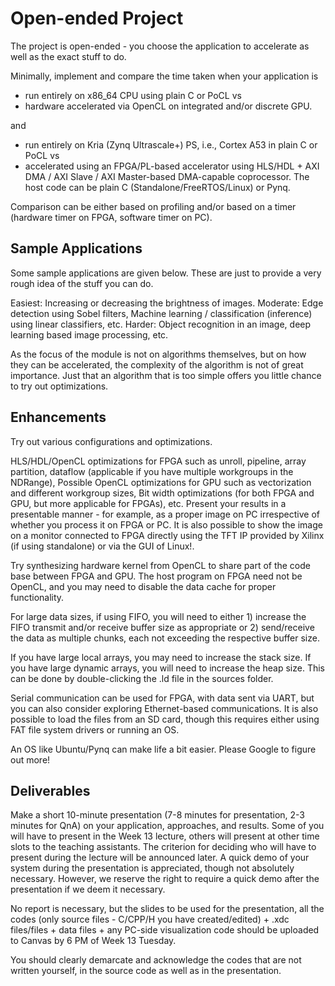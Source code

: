 # Open-ended Project

The project is open-ended - you choose the application to accelerate as well as the exact stuff to do. 

Minimally, implement and compare the time taken when your application is

- run entirely on x86_64 CPU using plain C or PoCL vs
- hardware accelerated via OpenCL on integrated and/or discrete GPU.

and

- run entirely on Kria (Zynq Ultrascale+) PS, i.e., Cortex A53 in plain C or PoCL vs
- accelerated using an FPGA/PL-based accelerator using HLS/HDL + AXI DMA / AXI Slave / AXI Master-based DMA-capable coprocessor. The host code can be plain C (Standalone/FreeRTOS/Linux) or Pynq.

Comparison can be either based on profiling and/or based on a timer (hardware timer on FPGA, software timer on PC).

## Sample Applications

Some sample applications are given below. These are just to provide a very rough idea of the stuff you can do. 

Easiest: Increasing or decreasing the brightness of images.
Moderate: Edge detection using Sobel filters, Machine learning / classification (inference) using linear classifiers, etc.
Harder: Object recognition in an image, deep learning based image processing, etc.

As the focus of the module is not on algorithms themselves, but on how they can be accelerated, the complexity of the algorithm is not of great importance. Just that an algorithm that is too simple offers you little chance to try out optimizations.

## Enhancements

Try out various configurations and optimizations. 

HLS/HDL/OpenCL optimizations for FPGA such as unroll, pipeline, array partition, dataflow (applicable if you have multiple workgroups in the NDRange),
Possible OpenCL optimizations for GPU such as vectorization and different workgroup sizes,
Bit width optimizations (for both FPGA and GPU, but more applicable for FPGAs), etc.
Present your results in a presentable manner - for example, as a proper image on PC irrespective of whether you process it on FPGA or PC. It is also possible to show the image on a monitor connected to FPGA directly using the TFT IP provided by Xilinx (if using standalone) or via the GUI of Linux!.

Try synthesizing hardware kernel from OpenCL to share part of the code base between FPGA and GPU. The host program on FPGA need not be OpenCL, and you may need to disable the data cache for proper functionality.

For large data sizes, if using FIFO, you will need to either 1) increase the FIFO transmit and/or receive buffer size as appropriate or 2) send/receive the data as multiple chunks, each not exceeding the respective buffer size.

If you have large local arrays, you may need to increase the stack size. If you have large dynamic arrays, you will need to increase the heap size. This can be done by double-clicking the .ld file in the sources folder.

Serial communication can be used for FPGA, with data sent via UART, but you can also consider exploring Ethernet-based communications. It is also possible to load the files from an SD card, though this requires either using FAT file system drivers or running an OS.

An OS like Ubuntu/Pynq can make life a bit easier. Please Google to figure out more!

## Deliverables

Make a short 10-minute presentation (7-8 minutes for presentation, 2-3 minutes for QnA) on your application, approaches, and results. Some of you will have to present in the Week 13 lecture, others will present at other time slots to the teaching assistants. The criterion for deciding who will have to present during the lecture will be announced later. A quick demo of your system during the presentation is appreciated, though not absolutely necessary. However, we reserve the right to require a quick demo after the presentation if we deem it necessary.

No report is necessary, but the slides to be used for the presentation, all the codes (only source files - C/CPP/H you have created/edited) + .xdc files/files + data files + any PC-side visualization code should be uploaded to Canvas by 6 PM of Week 13 Tuesday.

You should clearly demarcate and acknowledge the codes that are not written yourself, in the source code as well as in the presentation.